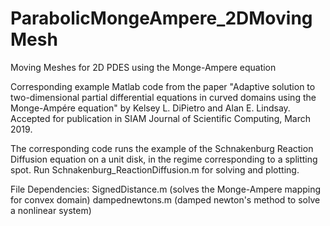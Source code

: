 # ParabolicMongeAmpere_2DMovingMesh
Moving Meshes for 2D PDES using the Monge-Ampere equation

Corresponding example Matlab code from the paper "Adaptive solution to two-dimensional partial differential
equations in curved domains using the Monge-Ampére equation" by Kelsey L. DiPietro and Alan E. Lindsay. 
Accepted for publication in SIAM Journal of Scientific Computing, March 2019. 

The corresponding code runs the example of the Schnakenburg Reaction Diffusion equation on a unit disk, in the
regime corresponding to a splitting spot. Run Schnakenburg_ReactionDiffusion.m for solving and plotting. 

File Dependencies: 
SignedDistance.m (solves the Monge-Ampere mapping for convex domain)
dampednewtons.m (damped newton's method to solve a nonlinear system)
